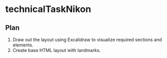# technicalTaskNikon

## Plan
1. Draw out the layout using Excalidraw to visualize required sections and elements.
2. Create base HTML layout with landmarks.